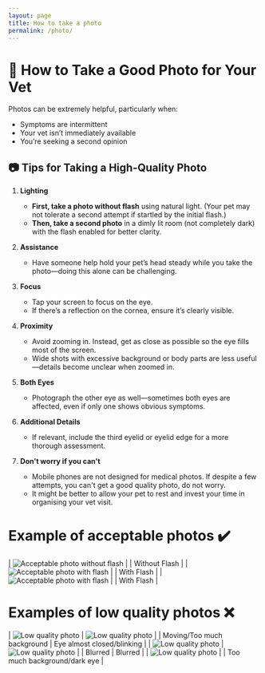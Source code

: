 ```yaml
---
layout: page
title: How to take a photo
permalink: /photo/
---
```


# 📸 How to Take a Good Photo for Your Vet  

Photos can be extremely helpful, particularly when:  
- Symptoms are intermittent  
- Your vet isn’t immediately available  
- You’re seeking a second opinion  

## 📷 Tips for Taking a High-Quality Photo  

1. **Lighting**  
   - **First, take a photo without flash** using natural light. (Your pet may not tolerate a second attempt if startled by the initial flash.)  
   - **Then, take a second photo** in a dimly lit room (not completely dark) with the flash enabled for better clarity.  

2. **Assistance**  
   - Have someone help hold your pet’s head steady while you take the photo—doing this alone can be challenging.  

3. **Focus**  
   - Tap your screen to focus on the eye.  
   - If there’s a reflection on the cornea, ensure it’s clearly visible.  

4. **Proximity**  
   - Avoid zooming in. Instead, get as close as possible so the eye fills most of the screen.  
   - Wide shots with excessive background or body parts are less useful—details become unclear when zoomed in.  

5. **Both Eyes**  
   - Photograph the other eye as well—sometimes both eyes are affected, even if only one shows obvious symptoms.  

6. **Additional Details**  
   - If relevant, include the third eyelid or eyelid edge for a more thorough assessment.

7. **Don't worry if you can't**
   - Mobile phones are not designed for medical photos. If despite a few attempts, you can't get a good quality photo, do not worry.
   - It might be better to allow your pet to rest and invest your time in organising your vet visit.

# Example of acceptable photos ✔️

| ![Acceptable photo without flash](../assets/photos/Ac1.jpg) |
| Without Flash |
| ![Acceptable photo with flash](../assets/photos/AcFlash1.jpg) | 
| With Flash | 
| ![Acceptable photo with flash](../assets/photos/AcFlash2.jpg) |
| With Flash |

# Examples of low quality photos ❌

| ![Low quality photo](../assets/photos/no3.jpg) | ![Low quality photo](../assets/photos/no2.jpg) | 
| Moving/Too much background | Eye almost closed/blinking | 
| ![Low quality photo](../assets/photos/no4.jpg) | ![Low quality photo](../assets/photos/no5.jpg) | 
| Blurred | Blurred | 
| ![Low quality photo](../assets/photos/no6.jpg) |
| Too much background/dark eye |  
